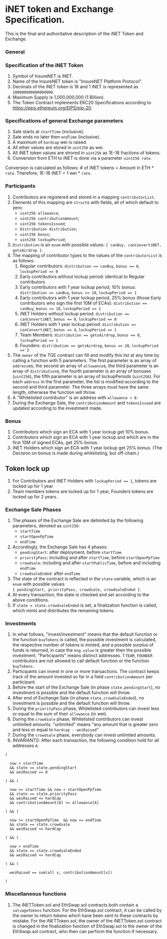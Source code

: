 # iNET token and Exchange Specification.
This is the final and authoritative description of the iNET Token and Exchange.

### General

### Specification of the iNET Token
1. Symbol of InsureNET is iNET.
1. Name of the InsureNET token is "InsureNET Platform Protocol".
1. Decimals of the iNET token is 18 and 1 iNET is represented as `100000000000000000`.
1. Maximum Supply is 1,000,000,000 (1 Billion).
1. The Token Contract implements ERC20 Specifications according to https://eips.ethereum.org/EIPS/eip-20.

### Specifications of general Exchange parameters
1. Sale starts at `startTime` (inclusive).
1. Sale ends no later then `endTime` (inclusive).
1. A maximum of `hardcap` wei is raised.
1. All ether values are stored in `uint256` as wei.
1. All iNET token values are strored in `uint256` as 1E-18 fractions of tokens.
1. Conversion from ETH to iNET is done via a parameter `uint256 rate`.

Conversion is calculated as follows: # of iNET tokens = Amount in ETH * `rate`. Therefore, 1E-18 iNET = 1 wei * `rate`.

### Participants
1. Contributors are registered and stored in a mapping `contributorList`.
1. Elements of this mapping are `struct`s with fields, all of which default to zero:
    - `uint256 allowance`;
    - `uint256 contributionAmount`;
    - `uint256 tokensIssued`;
    - `Distribution distribution`;
    - `uint256 bonus`;
    - `uint256 lockupPeriod`;
1. `Distribution` is an `enum` with possible values: `{ canBuy, canConvertiNET, getsAirdrop }`.
1. The mapping of contributor types to the values of the `contributorList` is as follows: 
    1. Regular contributors: `distribution == canBuy`, `bonus == 0`, `lockupPeriod == 0`
    1. Early contributors without lockup period: identical to Regular contributors
    1. Early contributors with 1 year lockup period, 10% bonus: `distribution == canBuy`, `bonus == 10`, `lockupPeriod == 1`
    1. Early contributors with 1 year lockup period, 25% bonus (those Early contributors who sign the first 
    10M of ECAs): `distribution == canBuy`, `bonus == 10`, `lockupPeriod == 1`
    1. iNET Holders without lockup period: `distribution == canConvertiNET`, `bonus == 0`, `lockupPeriod == 0`
    1. iNET Holders with 1 year lockup period: `distribution == canConvertiNET`, `bonus == 4`, `lockupPeriod == 1`
    1. Team Members: `distribution == getsAirdrop`, `bonus == 0`, `lockupPeriod == 1`
    1. Founders: `distribution == getsAirdrop`, `bonus == 20`, `lockupPeriod == 2`
1. The `owner` of the TGE contract can fill and modify this list at any time by calling a function with 5 parameters.
The first parameter is an array of `address`es, the second an array of `allowance`s, the third parameter is an array 
of `distribution`s, the fourth parameter is an array of bonuses (`uint256`), the fifth parameter is an array of 
lockupPeriods (`uint256`).
For each `address` in the first parameter, the list is modified according to the second and third parameter.
The three arrays must have the same length, otherwise the function will throw.
1. A "Whitelisted contributor" is an address with `allowance > 0`.
1. During the Exchange Sale, the `contributionAmount` and `tokensIssued` are updated according to the investment made.

### Bonus
1. Contributors which sign an ECA with 1 year lockup get 10% bonus.
1. Contributors which sign an ECA with 1 year lockup and which are in the first 10M of signed ECAs, get 25% bonus.
1. iNET Holders which sign an ECA with 1 year lockup get 25% bonus.
(The Decision on bonus is made during whitelisting, but off-chain.)

## Token lock up
1. For Contributors and iNET Holders with `lockupPeriod == 1`, tokens are locked up for 1 year
1. Team members tokens are locked up for 1 year, Founders tokens are locked up for 2 years.

### Exchange Sale Phases
1. The phases of the Exchange Sale are delimited by the following parameters, denoted as `uint256`:
    - `startTime`
    - `startOpenPpTime`
    - `endTime`
1. Accordingly, the Exchange Sale has 4 phases: 
    - `pendingStart`:             after deployment, before `startTime`
    - `priorityPass`:             including and after `startTime`, before `startOpenPpTime`
    - `crowdsale`:                including and after `startPublicTime`, before and including `endTime`
    - `crowdsaleEnded`:           after `endTime`
1. The state of the contract is reflected in the `state` variable, which is an `enum` with possible values  
`{ pendingStart, priorityPass, crowdsale, crowdsaleEnded }`.
1. At every transaction, the state is checked and set according to the above conditions.
1. If `state = state.crowdsaleEnded` is set, a finalization function is called, which mints and distributes the remaining tokens.

### Investments 
1. In what follows, "invest/investment" means that the default function or the function `buyTokens` is called, the possible investment is calculated, the respective number of tokens is minted, and a possible surplus of funds is returned,
in case the `msg.value` is greater then the possible investment. "Participants" means distinct addresses.
1 `TEAM`, `FOUNDER` contributors are not allowed to call default function or the function `buyTokens`.
1. Participants can invest in one or more transactions. The contract keeps track of the amount invested so far in a field `contributionAmount` per participant.
1. Before the start of the Exchange Sale (in phase `state.pendingStart`), no investment is possible and the default function will throw.
1. After end of Exchange Sale (in phase `state.crowdsaleEnded`), no investment is possible and the default function will throw.
1. During the `priorityPass` phase, Whitelisted contributors can invest less or equal to the sum of their `allowance` (in wei).
1. During the `crowdsale` phase, Whitelisted contributors can invest unlimited amounts.
"unlimited" means "any amount that is greater zero and less or equal to `hardcap - weiRaised`"
1. During the `crowdsale` phase, everybody can invest unlimited amounts.
1. INVARIANTS: After each transaction, the following condition hold for all addresses `A`:

```
(

  now < startTime 
  && state == state.pendingStart 
  && weiRaised == 0

) && ( 
  
  now >= startTime && now < startOpenPpTime  
  && state == state.priorityPass 
  && weiRaised <= hardCap 
  && contributionAmount[A] <= allowance[A]

) && (
  
  now >= startOpenPpTime  && now <= endTime
  && state == state.crowdsale 
  && weiRaised <= hardCap

) && (

  now > endTime
  && state == state.crowdsaleEnded 
  && weiRaised <= hardCap

) && (

  weiRaised == sum(all x, contributionAmount[x])

)
```   


### Miscellaneous functions
1. The iNETToken.sol and EthSwap.sol contracts both contain a `salvageTokens` function. 
For the EthSwap.sol contract, it can be called by the owner to return tokens which have been sent to these contracts by mistake.
For the iNETToken.sol, the owner of the iNETToken.sol contract is changed in the finalization function of EthSwap.sol to 
the owner of the EthSwap.sol contract, who then can perform the function if necessary.




